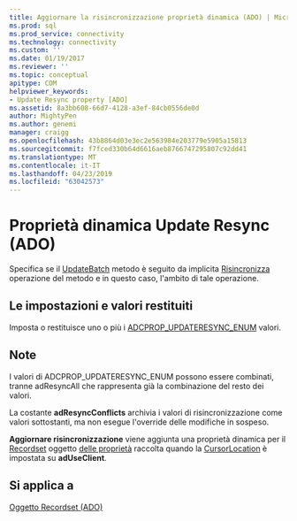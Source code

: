```yaml
---
title: Aggiornare la risincronizzazione proprietà dinamica (ADO) | Microsoft Docs
ms.prod: sql
ms.prod_service: connectivity
ms.technology: connectivity
ms.custom: ''
ms.date: 01/19/2017
ms.reviewer: ''
ms.topic: conceptual
apitype: COM
helpviewer_keywords:
- Update Resync property [ADO]
ms.assetid: 8a3bb608-66d7-4128-a3ef-84cb0556de0d
author: MightyPen
ms.author: genemi
manager: craigg
ms.openlocfilehash: 43b8864d03e3ec2e563984e203779e5905a15813
ms.sourcegitcommit: f7fced330b64d6616aeb8766747295807c92dd41
ms.translationtype: MT
ms.contentlocale: it-IT
ms.lasthandoff: 04/23/2019
ms.locfileid: "63042573"
---
```

# <a name="update-resync-property-dynamic-ado"></a>Proprietà dinamica Update Resync (ADO)
Specifica se il [UpdateBatch](../../../ado/reference/ado-api/updatebatch-method.md) metodo è seguito da implicita [Risincronizza](../../../ado/reference/ado-api/resync-method.md) operazione del metodo e in questo caso, l'ambito di tale operazione.  
  
## <a name="settings-and-return-values"></a>Le impostazioni e valori restituiti  
 Imposta o restituisce uno o più i [ADCPROP_UPDATERESYNC_ENUM](../../../ado/reference/ado-api/adcprop-updateresync-enum.md) valori.  
  
## <a name="remarks"></a>Note  
 I valori di ADCPROP_UPDATERESYNC_ENUM possono essere combinati, tranne adResyncAll che rappresenta già la combinazione del resto dei valori.  
  
 La costante **adResyncConflicts** archivia i valori di risincronizzazione come valori sottostanti, ma non esegue l'override delle modifiche in sospeso.  
  
 **Aggiornare risincronizzazione** viene aggiunta una proprietà dinamica per il [Recordset](../../../ado/reference/ado-api/recordset-object-ado.md) oggetto [delle proprietà](../../../ado/reference/ado-api/properties-collection-ado.md) raccolta quando la [CursorLocation](../../../ado/reference/ado-api/cursorlocation-property-ado.md) è impostata su **adUseClient**.  
  
## <a name="applies-to"></a>Si applica a  
 [Oggetto Recordset (ADO)](../../../ado/reference/ado-api/recordset-object-ado.md)
